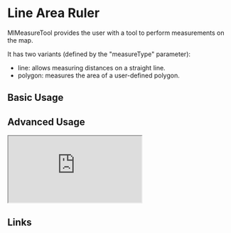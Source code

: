 # Line Area Ruler

MlMeasureTool provides the user with a tool to perform measurements on the map. 

It has two variants (defined by the "measureType" parameter):  

- line: allows measuring distances on a straight line. 
- polygon: measures the area of a user-defined polygon.

## Basic Usage


## Advanced Usage

<iframe
  id="iframe--core-maplibremap--style-change-config"
  title="Style Change Config"
  src="https://mapcomponents.github.io/react-map-components-maplibre/iframe.html?viewMode=story&amp;id=mapcomponents-mlmeasuretool--measure-line"
  allowfullscreen=""
  loading="lazy"
  style={{ width: "100%", height: "500px", border: "0px none" }}
></iframe>

## Links